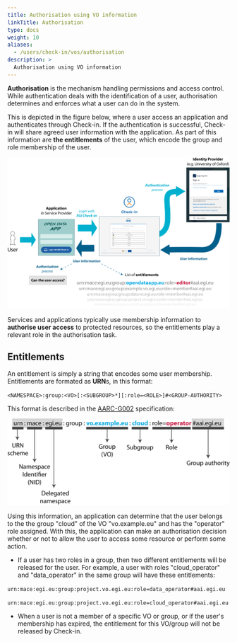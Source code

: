 ```yaml
---
title: Authorisation using VO information
linkTitle: Authorisation
type: docs
weight: 10
aliases:
  - /users/check-in/vos/authorisation
description: >
  Authorisation using VO information
---
```


**Authorisation** is the mechanism handling permissions and access control.
While authentication deals with the identification of a user, authorisation
determines and enforces what a user can do in the system.

This is depicted in the figure below, where a user access an application and
authenticates through Check-in. If the authentication is successful, Check-in
will share agreed user information with the application. As part of this
information are **the entitlements** of the user, which encode the group and
role membership of the user.

![Check-in flow](checkin_flow.jpg)

Services and applications typically use membership information to **authorise
user access** to protected resources, so the entitlements play a relevant role
in the authorisation task.

## Entitlements

An entitlement is simply a string that encodes some user membership.
Entitlements are formated as **URN**s, in this format:

`<NAMESPACE>:group:<VO>[:<SUBGROUP>*][:role=<ROLE>]#<GROUP-AUTHORITY>`

This format is described in the
[AARC-G002](https://aarc-community.org/guidelines/aarc-g002/) specification:

![Structure of an entitlement](entitlements.jpg)

Using this information, an application can determine that the user belongs to
the the group "cloud" of the VO "vo.example.eu" and has the "operator" role
assigned. With this, the application can make an authorisation decision whether
or not to allow the user to access some resource or perform some action.

- If a user has two roles in a group, then two different entitlements will be
  released for the user. For example, a user with roles "cloud_operator" and
  "data_operator" in the same group will have these entitlements:

`urn:mace:egi.eu:group:project.vo.egi.eu:role=data_operator#aai.egi.eu`

`urn:mace:egi.eu:group:project.vo.egi.eu:role=cloud_operator#aai.egi.eu`

- When a user is not a member of a specific VO or group, or if the user's
  membership has expired, the entitlement for this VO/group will not be released
  by Check-in.
